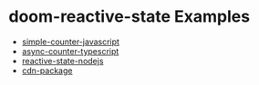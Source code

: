 # doom-reactive-state Examples

- [simple-counter-javascript](./simple-counter-javascript/)
- [async-counter-typescript](./async-counter-typescript/)
- [reactive-state-nodejs](./reactive-state-nodejs/)
- [cdn-package](./cdn-package/)